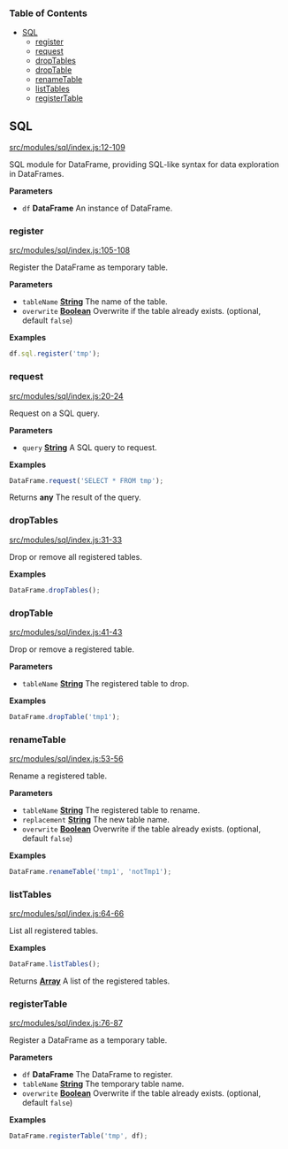 <!-- Generated by documentation.js. Update this documentation by updating the source code. -->

### Table of Contents

-   [SQL][1]
    -   [register][2]
    -   [request][3]
    -   [dropTables][4]
    -   [dropTable][5]
    -   [renameTable][6]
    -   [listTables][7]
    -   [registerTable][8]

## SQL

[src/modules/sql/index.js:12-109][9]

SQL module for DataFrame, providing SQL-like syntax for data exploration in DataFrames.

**Parameters**

-   `df` **DataFrame** An instance of DataFrame.

### register

[src/modules/sql/index.js:105-108][10]

Register the DataFrame as temporary table.

**Parameters**

-   `tableName` **[String][11]** The name of the table.
-   `overwrite` **[Boolean][12]** Overwrite if the table already exists. (optional, default `false`)

**Examples**

```javascript
df.sql.register('tmp');
```

### request

[src/modules/sql/index.js:20-24][13]

Request on a SQL query.

**Parameters**

-   `query` **[String][11]** A SQL query to request.

**Examples**

```javascript
DataFrame.request('SELECT * FROM tmp');
```

Returns **any** The result of the query.

### dropTables

[src/modules/sql/index.js:31-33][14]

Drop or remove all registered tables.

**Examples**

```javascript
DataFrame.dropTables();
```

### dropTable

[src/modules/sql/index.js:41-43][15]

Drop or remove a registered table.

**Parameters**

-   `tableName` **[String][11]** The registered table to drop.

**Examples**

```javascript
DataFrame.dropTable('tmp1');
```

### renameTable

[src/modules/sql/index.js:53-56][16]

Rename a registered table.

**Parameters**

-   `tableName` **[String][11]** The registered table to rename.
-   `replacement` **[String][11]** The new table name.
-   `overwrite` **[Boolean][12]** Overwrite if the table already exists. (optional, default `false`)

**Examples**

```javascript
DataFrame.renameTable('tmp1', 'notTmp1');
```

### listTables

[src/modules/sql/index.js:64-66][17]

List all registered tables.

**Examples**

```javascript
DataFrame.listTables();
```

Returns **[Array][18]** A list of the registered tables.

### registerTable

[src/modules/sql/index.js:76-87][19]

Register a DataFrame as a temporary table.

**Parameters**

-   `df` **DataFrame** The DataFrame to register.
-   `tableName` **[String][11]** The temporary table name.
-   `overwrite` **[Boolean][12]** Overwrite if the table already exists. (optional, default `false`)

**Examples**

```javascript
DataFrame.registerTable('tmp', df);
```

[1]: #sql

[2]: #register

[3]: #request

[4]: #droptables

[5]: #droptable

[6]: #renametable

[7]: #listtables

[8]: #registertable

[9]: https://github.com/Gmousse/dataframe-js/blob/70bf720a00fd93f26a2449d6d39951340d061e8b/src/modules/sql/index.js#L12-L109 "Source code on GitHub"

[10]: https://github.com/Gmousse/dataframe-js/blob/70bf720a00fd93f26a2449d6d39951340d061e8b/src/modules/sql/index.js#L105-L108 "Source code on GitHub"

[11]: https://developer.mozilla.org/docs/Web/JavaScript/Reference/Global_Objects/String

[12]: https://developer.mozilla.org/docs/Web/JavaScript/Reference/Global_Objects/Boolean

[13]: https://github.com/Gmousse/dataframe-js/blob/70bf720a00fd93f26a2449d6d39951340d061e8b/src/modules/sql/index.js#L20-L24 "Source code on GitHub"

[14]: https://github.com/Gmousse/dataframe-js/blob/70bf720a00fd93f26a2449d6d39951340d061e8b/src/modules/sql/index.js#L31-L33 "Source code on GitHub"

[15]: https://github.com/Gmousse/dataframe-js/blob/70bf720a00fd93f26a2449d6d39951340d061e8b/src/modules/sql/index.js#L41-L43 "Source code on GitHub"

[16]: https://github.com/Gmousse/dataframe-js/blob/70bf720a00fd93f26a2449d6d39951340d061e8b/src/modules/sql/index.js#L53-L56 "Source code on GitHub"

[17]: https://github.com/Gmousse/dataframe-js/blob/70bf720a00fd93f26a2449d6d39951340d061e8b/src/modules/sql/index.js#L64-L66 "Source code on GitHub"

[18]: https://developer.mozilla.org/docs/Web/JavaScript/Reference/Global_Objects/Array

[19]: https://github.com/Gmousse/dataframe-js/blob/70bf720a00fd93f26a2449d6d39951340d061e8b/src/modules/sql/index.js#L76-L87 "Source code on GitHub"
